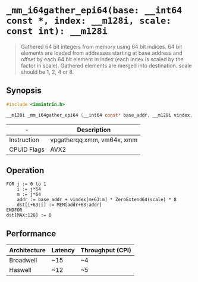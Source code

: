 `_mm_i64gather_epi64(base: __int64 const *, index: __m128i, scale: const int): __m128i`
=======================================================================================

> Gathered 64 bit integers from memory using 64 bit indices. 64 bit elements are loaded from addresses starting at base address and offset by each 64 bit element in index (each index is scaled by the factor in scale). Gathered elements are merged into destination. scale should be 1, 2, 4 or 8.

## Synopsis

```c
#include <immintrin.h>

__m128i _mm_i64gather_epi64 (__int64 const* base_addr, __m128i vindex, const int scale);
```

| -           | Description                |
| ----------- | -------------------------- |
| Instruction | vpgatherqq xmm, vm64x, xmm |
| CPUID Flags | AVX2                       |

## Operation

```
FOR j := 0 to 1
	i := j*64
	m := j*64
	addr := base_addr + vindex[m+63:m] * ZeroExtend64(scale) * 8
	dst[i+63:i] := MEM[addr+63:addr]
ENDFOR
dst[MAX:128] := 0
```

## Performance

| Architecture | Latency | Throughput (CPI) |
| ------------ | ------- | ---------------- |
| Broadwell    | ~15     | ~4               |
| Haswell      | ~12     | ~5               |
